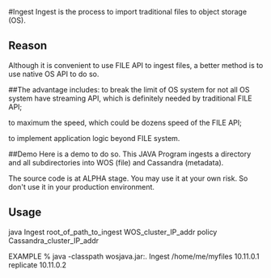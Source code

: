 #Ingest
Ingest is the process to import traditional files to object storage (OS).

## Reason
Although it is convenient to use FILE API to ingest files, a better method is to  use native OS API to do so. 

##The advantage includes:
  to break the limit of OS system for not all OS system have streaming API, which is definitely needed by traditional FILE API;
  
  to maximum the speed, which could be dozens speed of the FILE API;
  
  to implement application logic beyond FILE system.

##Demo
Here is a demo to do so. This JAVA Program ingests a directory and all subdirectories into WOS (file) and Cassandra (metadata).

The source code is at ALPHA stage. You may use it at your own risk. So don't use it in your production environment.

## Usage
  java Ingest root_of_path_to_ingest WOS_cluster_IP_addr policy Cassandra_cluster_IP_addr
 
 EXAMPLE
  %  java -classpath wosjava.jar:. Ingest /home/me/myfiles 10.11.0.1 replicate 10.11.0.2
